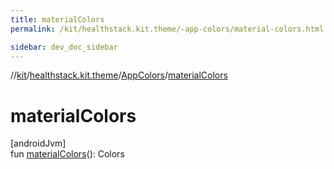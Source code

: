 ```yaml
---
title: materialColors
permalink: /kit/healthstack.kit.theme/-app-colors/material-colors.html

sidebar: dev_doc_sidebar
---
```

//[kit](../../../index.html)/[healthstack.kit.theme](../index.html)/[AppColors](index.html)/[materialColors](material-colors.html)



# materialColors



[androidJvm]\
fun [materialColors](material-colors.html)(): Colors




